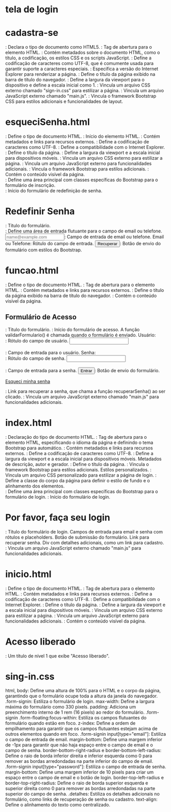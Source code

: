 # tela de login
 
# cadastra-se

<!DOCTYPE html>: Declara o tipo de documento como HTML5.
<html>: Tag de abertura para o elemento HTML.
<head>: Contém metadados sobre o documento HTML, como o título, a codificação, os estilos CSS e os scripts JavaScript.
<meta charset='utf-8'>: Define a codificação de caracteres como UTF-8, que é comumente usada para garantir suporte a caracteres especiais.
<meta http-equiv='X-UA-Compatible' content='IE=edge'>: Especifica a versão do Internet Explorer para renderizar a página.
<title>Cadastre-se</title>: Define o título da página exibido na barra de título do navegador.
<meta name='viewport' content='width=device-width, initial-scale=1'>: Define a largura da viewport para o dispositivo e define a escala inicial como 1.
<link rel='stylesheet' type='text/css' media='screen' href="sign-in.css">: Vincula um arquivo CSS externo chamado "sign-in.css" para estilizar a página.
<script src='main.js'></script>: Vincula um arquivo JavaScript externo chamado "main.js".
<link href="https://cdn.jsdelivr.net/npm/bootstrap@5.3.3/dist/css/bootstrap.min.css" rel="stylesheet" integrity="sha384-QWTKZyjpPEjISv5WaRU9OFeRpok6YctnYmDr5pNlyT2bRjXh0JMhjY6hW+ALEwIH" crossorigin="anonymous">: Vincula o framework Bootstrap CSS para estilos adicionais e funcionalidades de layout.

# esqueciSenha.html

<!DOCTYPE html>: Define o tipo de documento HTML.
<html>: Início do elemento HTML.
<head>: Contém metadados e links para recursos externos.
<meta charset='utf-8'>: Define a codificação de caracteres como UTF-8.
<meta http-equiv='X-UA-Compatible' content='IE=edge'>: Define a compatibilidade com o Internet Explorer.
<title>Cadastre-se</title>: Define o título da página.
<meta name='viewport' content='width=device-width, initial-scale=1'>: Define a largura da viewport e a escala inicial para dispositivos móveis.
<link rel='stylesheet' type='text/css' media='screen' href="sign-in.css">: Vincula um arquivo CSS externo para estilizar a página.
<script src='main.js'></script>: Vincula um arquivo JavaScript externo para funcionalidades adicionais.
<link href="https://cdn.jsdelivr.net/npm/bootstrap@5.3.3/dist/css/bootstrap.min.css" rel="stylesheet" integrity="sha384-QWTKZyjpPEjISv5WaRU9OFeRpok6YctnYmDr5pNlyT2bRjXh0JMhjY6hW+ALEwIH" crossorigin="anonymous">: Vincula o framework Bootstrap para estilos adicionais.
<body>: Contém o conteúdo visível da página.
<main class="form-signin w-100 m-auto">: Define uma área principal com classes específicas do Bootstrap para o formulário de inscrição.
<form>: Início do formulário de redefinição de senha.
<h1 class="h3 mb-3 fw-normal">Redefinir Senha</h1>: Título do formulário.
<div class="form-floating">: Define uma área de entrada flutuante para o campo de email ou telefone.
<input type="email" class="form-control" id="floatingInput" placeholder="name@example.com">: Campo de entrada de email ou telefone.
<label for="floatingInput">Email ou Telefone</label>: Rótulo do campo de entrada.
<button class="btn btn-primary w-100 py-2" type="submit">Recuperar</button>: Botão de envio do formulário com estilos do Bootstrap.

# funcao.html
<!DOCTYPE html>: Define o tipo de documento HTML.
<html>: Tag de abertura para o elemento HTML.
<head>: Contém metadados e links para recursos externos.
<title>Validação de Campos de Acesso</title>: Define o título da página exibido na barra de título do navegador.
<body>: Contém o conteúdo visível da página.
<h2>Formulário de Acesso</h2>: Título do formulário.
<form onsubmit="return validarFormulario()">: Início do formulário de acesso. A função validarFormulario() é chamada quando o formulário é enviado.
<label for="usuario">Usuário:</label><br>: Rótulo do campo de usuário.
<input type="text" id="usuario" name="usuario"><br><br>: Campo de entrada para o usuário.
<label for="senha">Senha:</label><br>: Rótulo do campo de senha.
<input type="password" id="senha" name="senha"><br><br>: Campo de entrada para a senha.
<input type="submit" value="Entrar">: Botão de envio do formulário.
<p><a href="#" onclick="recuperarSenha()">Esqueci minha senha</a></p>: Link para recuperar a senha, que chama a função recuperarSenha() ao ser clicado.
<script src="../js/main.js"></script>: Vincula um arquivo JavaScript externo chamado "main.js" para funcionalidades adicionais.

# index.html
<!doctype html>: Declaração do tipo de documento HTML.
<html lang="en" data-bs-theme="auto">: Tag de abertura para o elemento HTML, especificando o idioma da página e definindo o tema Bootstrap para automático.
<head>: Contém metadados e links para recursos externos.
<meta charset="utf-8">: Define a codificação de caracteres como UTF-8.
<meta name="viewport" content="width=device-width, initial-scale=1">: Define a largura da viewport e a escala inicial para dispositivos móveis.
Metadados de descrição, autor e gerador.
<title>Login</title>: Define o título da página.
<link href="https://cdn.jsdelivr.net/npm/bootstrap@5.3.3/dist/css/bootstrap.min.css" rel="stylesheet" integrity="sha384-QWTKZyjpPEjISv5WaRU9OFeRpok6YctnYmDr5pNlyT2bRjXh0JMhjY6hW+ALEwIH" crossorigin="anonymous">: Vincula o framework Bootstrap para estilos adicionais.
Estilos personalizados.
<link href="sign-in.css" rel="stylesheet">: Vincula um arquivo CSS personalizado para estilizar a página de login.
<body class="d-flex align-items-center py-4 bg-body-tertiary">: Define a classe do corpo da página para definir o estilo de fundo e o alinhamento dos elementos.
<main class="form-signin w-100 m-auto">: Define uma área principal com classes específicas do Bootstrap para o formulário de login.
<form>: Início do formulário de login.
<h1 class="h3 mb-3 fw-normal">Por favor, faça seu login</h1>: Título do formulário de login.
Campos de entrada para email e senha com rótulos e placeholders.
Botão de submissão do formulário.
Link para recuperar senha.
Div com detalhes adicionais, como um link para cadastro.
<script src="../tela-login/js/main.js"></script>: Vincula um arquivo JavaScript externo chamado "main.js" para funcionalidades adicionais.

# inicio.html

<!DOCTYPE html>: Define o tipo de documento HTML.
<html>: Tag de abertura para o elemento HTML.
<head>: Contém metadados e links para recursos externos.
<meta charset='utf-8'>: Define a codificação de caracteres como UTF-8.
<meta http-equiv='X-UA-Compatible' content='IE=edge'>: Define a compatibilidade com o Internet Explorer.
<title>Inicil</title>: Define o título da página.
<meta name='viewport' content='width=device-width, initial-scale=1'>: Define a largura da viewport e a escala inicial para dispositivos móveis.
<link rel='stylesheet' type='text/css' media='screen' href='main.css'>: Vincula um arquivo CSS externo para estilizar a página.
<script src='main.js'></script>: Vincula um arquivo JavaScript externo para funcionalidades adicionais.
<body>: Contém o conteúdo visível da página.
<h1>Acesso liberado</h1>: Um título de nível 1 que exibe "Acesso liberado".

# sing-in.css

html, body: Define uma altura de 100% para o HTML e o corpo da página, garantindo que o formulário ocupe toda a altura da janela do navegador.
.form-signin: Estiliza o formulário de login.
max-width: Define a largura máxima do formulário como 330 pixels.
padding: Adiciona um preenchimento interno de 1 rem (16 pixels) ao redor do formulário.
.form-signin .form-floating:focus-within: Estiliza os campos flutuantes do formulário quando estão em foco.
z-index: Define a ordem de empilhamento para garantir que os campos flutuantes estejam acima de outros elementos quando em foco.
.form-signin input[type="email"]: Estiliza o campo de entrada de email.
margin-bottom: Define uma margem inferior de -1px para garantir que não haja espaço entre o campo de email e o campo de senha.
border-bottom-right-radius e border-bottom-left-radius: Define o raio de borda inferior direita e inferior esquerda como 0 para remover as bordas arredondadas na parte inferior do campo de email.
.form-signin input[type="password"]: Estiliza o campo de entrada de senha.
margin-bottom: Define uma margem inferior de 10 pixels para criar um espaço entre o campo de email e o botão de login.
border-top-left-radius e border-top-right-radius: Define o raio de borda superior esquerda e superior direita como 0 para remover as bordas arredondadas na parte superior do campo de senha.
.detalhes: Estiliza os detalhes adicionais no formulário, como links de recuperação de senha ou cadastro.
text-align: Define o alinhamento do texto como centralizado.